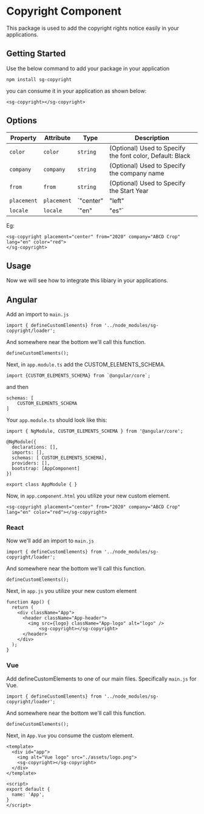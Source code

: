 
# Copyright Component

 This package is used to add the copyright rights notice easily in your applications.


## Getting Started

Use the below command to add your package in your application

```
npm install sg-copyright
```
you can consume it in your application as shown below:

```
<sg-copyright></sg-copyright>
```

## Options
| Property    | Attribute   | Type                             | Description                                          |
| ----------- | ----------- | ---------------------------------| -----------------------------------------------------| 
| `color`     | `color`     |  `string`                        | (Optional) Used to Specify the font color, Default: Black            |
| `company`   | `company`   |  `string`                        | (Optional) Used to Specify the company name          |
| `from`      | `from`      |  `string`                        | (Optional) Used to Specify the Start Year            | 
| `placement` | `placement` |  `"center" | "left" | "right"`   | (Optional) Align the content, Default Left Align     |
| `locale   ` | `locale   ` |   `"en" | "es"`                  | (Optional) localization (en, es), Default is en      |

Eg:

```
<sg-copyright placement="center" from="2020" company="ABCD Crop" lang="en" color="red">
</sg-copyright>
```


## Usage

Now we will see how to integrate this libiary in your applications.


## Angular

Add an import to `main.js`

```
import { defineCustomElements} from '../node_modules/sg-copyright/loader';
```
And somewhere near the bottom we'll call this function.

```
defineCustomElements();
```

Next, in `app.module.ts` add the CUSTOM_ELEMENTS_SCHEMA.

```
import {CUSTOM_ELEMENTS_SCHEMA} from `@angular/core`;
```
and then

```
schemas: [
    CUSTOM_ELEMENTS_SCHEMA
]
```
Your `app.module.ts` should look like this:

```
import { NgModule, CUSTOM_ELEMENTS_SCHEMA } from '@angular/core';

@NgModule({
  declarations: [],
  imports: [],
  schemas: [ CUSTOM_ELEMENTS_SCHEMA],
  providers: [],
  bootstrap: [AppComponent]
})

export class AppModule { }
```

Now, in `app.component.html` you utilize your new custom element. 

```
<sg-copyright placement="center" from="2020" company="ABCD Crop" lang="en" color="red"></sg-copyright>
```

### React
Now we'll add an import to `main.js`

```
import { defineCustomElements} from '../node_modules/sg-copyright/loader';
```
And somewhere near the bottom we'll call this function.

```
defineCustomElements();
```
Next, in `app.js` you utilize your new custom element
```
function App() {
  return (
    <div className="App">
      <header className="App-header">
        <img src={logo} className="App-logo" alt="logo" />
            <sg-copyright></sg-copyright>
      </header>
    </div>
  );
}
```
### Vue
Add defineCustomElements to one of our main files. Specifically `main.js` for Vue.
```
import { defineCustomElements} from '../node_modules/sg-copyright/loader';
```
And somewhere near the bottom we'll call this function.

```
defineCustomElements();
```
Next, in `App.Vue` you consume the custom element. 
```
<template>
  <div id="app">
    <img alt="Vue logo" src="./assets/logo.png">
    <sg-copyright></sg-copyright>
  </div>
</template>

<script>
export default {
  name: 'App',
}
</script>
```